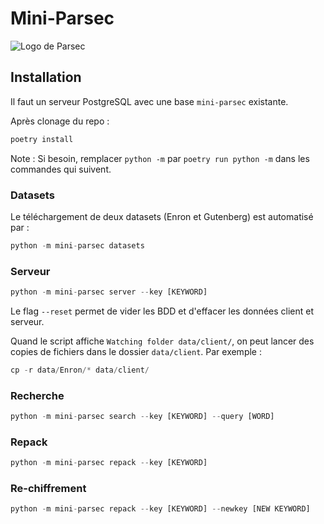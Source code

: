 # Mini-Parsec

![Logo de Parsec](https://github.com/Scille/parsec-cloud/blob/master/docs/parsec_doc_logo.png)

## Installation

Il faut un serveur PostgreSQL avec une base `mini-parsec` existante.

Après clonage du repo :

```bash
poetry install
```

Note : Si besoin, remplacer `python -m` par `poetry run python -m` dans les commandes qui suivent.


### Datasets

Le téléchargement de deux datasets (Enron et Gutenberg) est automatisé par :

```Python
python -m mini-parsec datasets
```

### Serveur

```Python
python -m mini-parsec server --key [KEYWORD]
```

Le flag `--reset` permet de vider les BDD et d'effacer les données client et serveur.

Quand le script affiche `Watching folder data/client/`, on peut lancer des copies de fichiers dans le dossier `data/client`. Par exemple :

```Python
cp -r data/Enron/* data/client/
```

### Recherche

```Python
python -m mini-parsec search --key [KEYWORD] --query [WORD]
```

### Repack

```Python
python -m mini-parsec repack --key [KEYWORD]
```

### Re-chiffrement

```Python
python -m mini-parsec repack --key [KEYWORD] --newkey [NEW KEYWORD]
```

